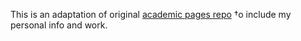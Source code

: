 This is an adaptation of original [academic pages repo](https://academicpages.github.io) †o  include my personal info and work. 